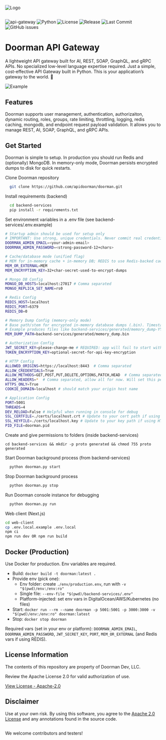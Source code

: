 
![Logo](https://i.ibb.co/VpDyBMnk/doorman-gateway-logo.png)

##

![api-gateway](https://img.shields.io/badge/API-Gateway-blue)
![Python](https://img.shields.io/badge/Python-3.10%2B-blue)
![License](https://img.shields.io/badge/license-Apache%202.0-green)
![Release](https://img.shields.io/badge/release-v1.0.0-brightgreen)
![Last Commit](https://img.shields.io/github/last-commit/apidoorman/doorman)
![GitHub issues](https://img.shields.io/github/issues/apidoorman/doorman)

##

# Doorman API Gateway
A lightweight API gateway built for AI, REST, SOAP, GraphQL, and gRPC APIs. No specialized low-level language expertise required. Just a simple, cost-effective API Gateway built in Python. This is your application’s gateway to the world. 🐍

![Example](https://i.ibb.co/jkwPWdnm/Image-9-26-25-at-10-12-PM.png)

## Features
Doorman supports user management, authentication, authorizaiton, dynamic routing, roles, groups, rate limiting, throttling, logging, redis caching, mongodb, and endpoint request payload validation. It allows you to manage REST, AI, SOAP, GraphQL, and gRPC APIs.

## Get Started
Doorman is simple to setup. In production you should run Redis and (optionally) MongoDB. In memory-only mode, Doorman persists encrypted dumps to disk for quick restarts.

Clone Doorman repository

```bash
  git clone https://github.com/apidoorman/doorman.git
```

Install requirements (backend)

```bash
  cd backend-services
  pip install -r requirements.txt
```

Set environment variables in a .env file (see backend-services/.env.example)
```bash
# Startup admin should be used for setup only
# IMPORTANT: Use strong, unique credentials. Never commit real credentials to version control.
DOORMAN_ADMIN_EMAIL=<your-admin-email>
DOORMAN_ADMIN_PASSWORD=<strong-password-12+chars>

# Cache/database mode (unified flag)
# MEM for in-memory cache + in-memory DB; REDIS to use Redis-backed cache (DB can still be memory-only)
MEM_OR_EXTERNAL=MEM
MEM_ENCRYPTION_KEY=32+char-secret-used-to-encrypt-dumps

# Mongo DB Config
MONGO_DB_HOSTS=localhost:27017 # Comma separated
MONGO_REPLICA_SET_NAME=rs0

# Redis Config
REDIS_HOST=localhost
REDIS_PORT=6379
REDIS_DB=0

# Memory Dump Config (memory-only mode)
# Base path/stem for encrypted in-memory database dumps (.bin). Timestamp is appended.
# Example produces files like backend-services/generated/memory_dump-YYYYMMDDTHHMMSSZ.bin
MEM_DUMP_PATH=backend-services/generated/memory_dump.bin

# Authorization Config
JWT_SECRET_KEY=please-change-me # REQUIRED: app will fail to start without this
TOKEN_ENCRYPTION_KEY=optional-secret-for-api-key-encryption

# HTTP Config
ALLOWED_ORIGINS=https://localhost:8443  # Comma separated
ALLOW_CREDENTIALS=True
ALLOW_METHODS=GET,POST,PUT,DELETE,OPTIONS,PATCH,HEAD  # Comma separated
ALLOW_HEADERS=*  # Comma separated, allow all for now. Will set this per API
HTTPS_ONLY=True
COOKIE_DOMAIN=localhost # should match your origin host name

# Application Config
PORT=5001
THREADS=4
DEV_RELOAD=False # Helpful when running in console for debug
SSL_CERTFILE=./certs/localhost.crt # Update to your cert path if using HTTPS_ONLY
SSL_KEYFILE=./certs/localhost.key # Update to your key path if using HTTPS_ONLY
PID_FILE=doorman.pid
```

Create and give permissions to folders (inside backend-services)

```
cd backend-services && mkdir -p proto generated && chmod 755 proto generated
```

Start Doorman background process (from backend-services)
    
```bash
  python doorman.py start
```

Stop Doorman background process
    
```bash
  python doorman.py stop
```

Run Doorman console instance for debugging
    
```bash
  python doorman.py run
```

Web client (Next.js)

```bash
cd web-client
cp .env.local.example .env.local
npm ci
npm run dev OR npm run build
```

## Docker (Production)
Use Docker for production. Env variables are required.

- Build: `docker build -t doorman:latest .`
- Provide env (pick one):
  - Env folder: create `./env/production.env`, run with `-v "$(pwd)/env:/env:ro"`
  - Single file: `--env-file "$(pwd)/backend-services/.env"`
  - Platform-injected: set env vars in DigitalOcean/AWS/Kubernetes (no files)
- Start: `docker run --rm --name doorman -p 5001:5001 -p 3000:3000 -v "$(pwd)/env:/env:ro" doorman:latest`
- Stop: `docker stop doorman`

Required vars (set in your env or platform): `DOORMAN_ADMIN_EMAIL`, `DOORMAN_ADMIN_PASSWORD`, `JWT_SECRET_KEY`, `PORT`, `MEM_OR_EXTERNAL` (and Redis vars if using REDIS).

## License Information
The contents of this repository are property of Doorman Dev, LLC.

Review the Apache License 2.0 for valid authorization of use.

[View License - Apache-2.0](https://www.apache.org/licenses/LICENSE-2.0)


## Disclaimer
Use at your own risk. By using this software, you agree to the [Apache 2.0 License](https://www.apache.org/licenses/LICENSE-2.0) and any annotations found in the source code.

##

We welcome contributors and testers!
